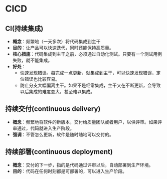 # CICD

CI(持续集成)
-----------
* **概念**：频繁地（一天多次）将代码集成到主干
* **目的**：让产品可以快速迭代，同时还能保持高质量。
* **核心措施**：代码集成到主干之前，必须通过自动化测试。只要有一个测试用例失败，就不能集成。
* **好处**：
    * 快速发现错误。每完成一点更新，就集成到主干，可以快速发现错误，定位错误也比较容易。
    * 防止分支大幅偏离主干。如果不是经常集成，主干又在不断更新，会导致以后集成的难度变大，甚至难以集成。

持续交付(continuous delivery)
---------------------------
* **概念**：频繁地将软件的新版本，交付给质量团队或者用户，以供评审。如果评审通过，代码就进入生产阶段。
* **强调**：不管怎么更新，软件是随时随地可以交付的。

持续部署(continuous deployment)
---------------------
* **概念**：交付的下一步，指的是代码通过评审以后，自动部署到生产环境。
* **目的**：代码在任何时刻都是可部署的，可以进入生产阶段。
